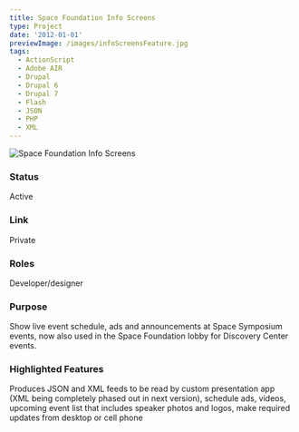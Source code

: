 ```yaml
---
title: Space Foundation Info Screens
type: Project
date: '2012-01-01'
previewImage: /images/infoScreensFeature.jpg
tags:
  - ActionScript
  - Adobe AIR
  - Drupal
  - Drupal 6
  - Drupal 7
  - Flash
  - JSON
  - PHP
  - XML
---
```

![Space Foundation Info Screens](/images/infoScreensTopImage.jpg)

### Status

Active

### Link

Private

### Roles

Developer/designer

### Purpose

Show live event schedule, ads and announcements at Space Symposium events, now also used in the Space Foundation lobby for Discovery Center events.

### Highlighted Features

Produces JSON and XML feeds to be read by custom presentation app (XML being completely phased out in next version), schedule ads, videos, upcoming event list that includes speaker photos and logos, make required updates from desktop or cell phone
